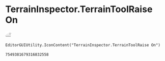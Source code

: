 # TerrainInspector.TerrainToolRaise On
![](/img/TerrainInspector.TerrainToolRaise%20On.png)

``` CSharp
EditorGUIUtility.IconContent("TerrainInspector.TerrainToolRaise On")
```
```
7549381679316832558
```
